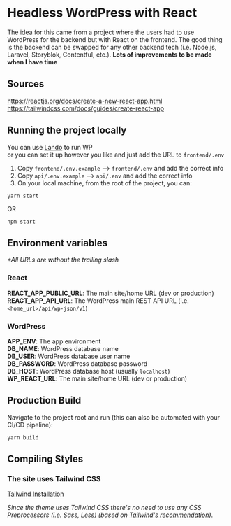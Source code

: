 # Headless WordPress with React

The idea for this came from a project where the users had to use WordPress for the backend but with React on the frontend. The good thing is the backend can be swapped for any other backend tech (i.e. Node.js, Laravel, Storyblok, Contentful, etc.). __Lots of improvements to be made when I have time__

## Sources

https://reactjs.org/docs/create-a-new-react-app.html  
https://tailwindcss.com/docs/guides/create-react-app

## Running the project locally
You can use [Lando](https://docs.lando.dev/getting-started/installation.html) to run WP  
or you can set it up however you like and just add the URL to `frontend/.env`

1. Copy `frontend/.env.example` --> `frontend/.env` and add the correct info
2. Copy `api/.env.example` --> `api/.env` and add the correct info
3. On your local machine, from the root of the project, you can:
```
yarn start
```

OR

```
npm start
```

## Environment variables

_*All URLs are without the trailing slash_

### React
__REACT_APP_PUBLIC_URL__: The main site/home URL (dev or production)  
__REACT_APP_API_URL__: The WordPress main REST API URL (i.e. `<home_url>/api/wp-json/v1`)  

### WordPress
__APP_ENV__: The app environment  
__DB_NAME__: WordPress database name  
__DB_USER__: WordPress database user name  
__DB_PASSWORD__: WordPress database password  
__DB_HOST__: WordPress database host (usually `localhost`)  
__WP_REACT_URL__: The main site/home URL (dev or production)  

## Production Build

Navigate to the project root and run (this can also be automated with your CI/CD pipeline):
```
yarn build
```

## Compiling Styles
### The site uses Tailwind CSS
[Tailwind Installation](https://tailwindcss.com/docs/installation)

_Since the theme uses Tailwind CSS there's no need to use any CSS Preprocessors (i.e. Sass, Less) (based on [Tailwind's recommendation](https://tailwindcss.com/docs/using-with-preprocessors))_.
